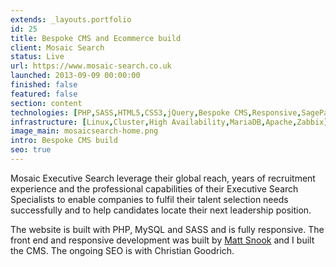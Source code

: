 ```yaml
---
extends: _layouts.portfolio
id: 25
title: Bespoke CMS and Ecommerce build
client: Mosaic Search
status: Live
url: https://www.mosaic-search.co.uk
launched: 2013-09-09 00:00:00
finished: false
featured: false
section: content
technologies: [PHP,SASS,HTML5,CSS3,jQuery,Bespoke CMS,Responsive,SagePay]
infrastructure: [Linux,Cluster,High Availability,MariaDB,Apache,Zabbix]
image_main: mosaicsearch-home.png
intro: Bespoke CMS build
seo: true
---
```


Mosaic Executive Search leverage their global reach, years of recruitment experience and the professional capabilities of their Executive&nbsp;Search Specialists to enable companies to fulfil their talent selection needs successfully and to help candidates locate their next leadership position.

The website is built with PHP, MySQL and SASS and is fully responsive. The front end and responsive development was built by <a href="http://matt-snook.co.uk/" target="_blank" title="Matt Snook Web Design and Graphic Design Cheltenham">Matt Snook</a> and I built the CMS. The ongoing SEO is with Christian Goodrich.
